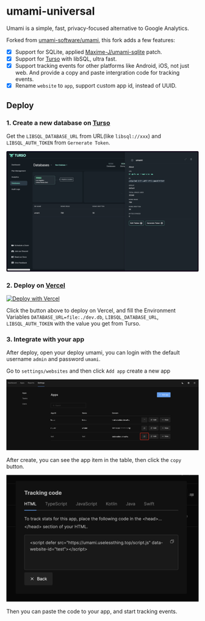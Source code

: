 # umami-universal

Umami is a simple, fast, privacy-focused alternative to Google Analytics.

Forked from [umami-software/umami](https://github.com/umami-software/umami), this fork adds a few features:

- [x] Support for SQLite, applied [Maxime-J/umami-sqlite](https://github.com/Maxime-J/umami-sqlite) patch.
- [x] Support for [Turso](https://turso.tech) with libSQL, ultra fast.
- [x] Support tracking events for other platforms like Android, iOS, not just web. And provide a copy and paste intergration code for tracking events.
- [x] Rename `website` to `app`, support custom app id, instead of UUID.

## Deploy

### 1. Create a new database on [Turso](https://turso.tech)

Get the `LIBSQL_DATABASE_URL` from URL(like `libsql://xxx`) and `LIBSQL_AUTH_TOKEN` from `Gernerate Token`.

![turso](docs/turso.png)

### 2. Deploy on [Vercel](https://vercel.com)

<a href="https://vercel.com/new/clone?repository-url=https%3A%2F%2Fgithub.com%2Fkusstar%2Fumami-universal&env=DATABASE_URL,LIBSQL_DATABASE_URL,LIBSQL_AUTH_TOKEN" target="_blank">
  <img src="https://vercel.com/button" alt="Deploy with Vercel">
</a>

Click the button above to deploy on Vercel, and fill the Environment Variables `DATABASE_URL=file:./dev.db`, `LIBSQL_DATABASE_URL`, `LIBSQL_AUTH_TOKEN` with the value you get from Turso.

### 3. Integrate with your app

After deploy, open your deploy umami, you can login with the default username `admin` and password `umami`.

Go to `settings/websites` and then click `Add app` create a new app

![create](docs/create.png)

After create, you can see the app item in the table, then click the `copy` button.

![copy](docs/copy.png)

Then you can paste the code to your app, and start tracking events.
